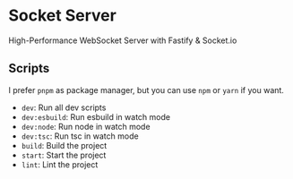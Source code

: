 <!-- Write for my a Readme -->

# Socket Server

High-Performance WebSocket Server with Fastify & Socket.io

## Scripts

I prefer `pnpm` as package manager, but you can use `npm` or `yarn` if you want.

- `dev`: Run all dev scripts
- `dev:esbuild`: Run esbuild in watch mode
- `dev:node`: Run node in watch mode
- `dev:tsc`: Run tsc in watch mode
- `build`: Build the project
- `start`: Start the project
- `lint`: Lint the project

